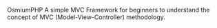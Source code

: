 OsmiumPHP
A simple MVC Framework for beginners to understand the concept of MVC (Model-View-Controller) methodology.

